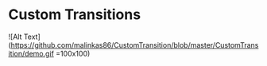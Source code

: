 # Custom Transitions
![Alt Text](https://github.com/malinkas86/CustomTransition/blob/master/CustomTransition/demo.gif =100x100)
